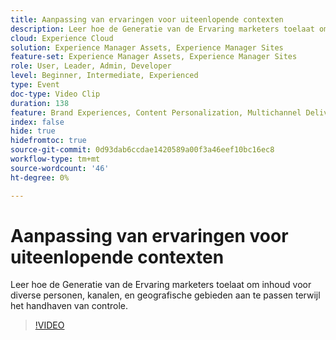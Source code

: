 ```yaml
---
title: Aanpassing van ervaringen voor uiteenlopende contexten
description: Leer hoe de Generatie van de Ervaring marketers toelaat om inhoud voor diverse personen, kanalen, en geografische gebieden aan te passen terwijl het handhaven van controle.
cloud: Experience Cloud
solution: Experience Manager Assets, Experience Manager Sites
feature-set: Experience Manager Assets, Experience Manager Sites
role: User, Leader, Admin, Developer
level: Beginner, Intermediate, Experienced
type: Event
doc-type: Video Clip
duration: 138
feature: Brand Experiences, Content Personalization, Multichannel Delivery, Renditions, Templates
index: false
hide: true
hidefromtoc: true
source-git-commit: 0d93dab6ccdae1420589a00f3a46eef10bc16ec8
workflow-type: tm+mt
source-wordcount: '46'
ht-degree: 0%

---
```



# Aanpassing van ervaringen voor uiteenlopende contexten

Leer hoe de Generatie van de Ervaring marketers toelaat om inhoud voor diverse personen, kanalen, en geografische gebieden aan te passen terwijl het handhaven van controle.

>[!VIDEO](https://video.tv.adobe.com/v/3459245/?learn=on&enablevpops)
